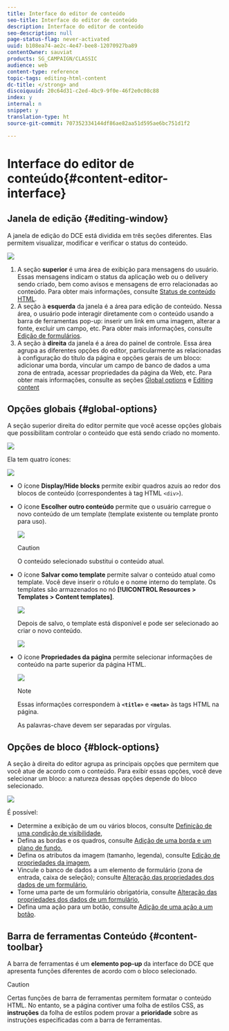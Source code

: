 ```yaml
---
title: Interface do editor de conteúdo
seo-title: Interface do editor de conteúdo
description: Interface do editor de conteúdo
seo-description: null
page-status-flag: never-activated
uuid: b108ea74-ae2c-4e47-bee8-12070927ba89
contentOwner: sauviat
products: SG_CAMPAIGN/CLASSIC
audience: web
content-type: reference
topic-tags: editing-html-content
dc-title: </strong> and
discoiquuid: 20c64d31-c2ed-4bc9-9f0e-46f2e0c08c88
index: y
internal: n
snippet: y
translation-type: ht
source-git-commit: 707352334144df86ae82aa51d595ae6bc751d1f2

---
```



# Interface do editor de conteúdo{#content-editor-interface}

## Janela de edição {#editing-window}

A janela de edição do DCE está dividida em três seções diferentes. Elas permitem visualizar, modificar e verificar o status do conteúdo.

![](assets/dce_decoupe_window_nb.png)

1. A seção **superior** é uma área de exibição para mensagens do usuário. Essas mensagens indicam o status da aplicação web ou o delivery sendo criado, bem como avisos e mensagens de erro relacionadas ao conteúdo. Para obter mais informações, consulte [Status de conteúdo HTML](../../web/using/content-editing-best-practices.md#html-content-statuses).
1. A seção à **esquerda** da janela é a área para edição de conteúdo. Nessa área, o usuário pode interagir diretamente com o conteúdo usando a barra de ferramentas pop-up: inserir um link em uma imagem, alterar a fonte, excluir um campo, etc. Para obter mais informações, consulte [Edição de formulários](../../web/using/editing-content.md#editing-forms).
1. A seção à **direita** da janela é a área do painel de controle. Essa área agrupa as diferentes opções do editor, particularmente as relacionadas à configuração do título da página e opções gerais de um bloco: adicionar uma borda, vincular um campo de banco de dados a uma zona de entrada, acessar propriedades da página da Web, etc. Para obter mais informações, consulte as seções [Global options](#global-options) e [Editing content](../../web/using/editing-content.md)

## Opções globais {#global-options}

A seção superior direita do editor permite que você acesse opções globais que possibilitam controlar o conteúdo que está sendo criado no momento.

![](assets/dce_global_options.png)

Ela tem quatro ícones:

![](assets/dce_icons_sidebar.png)

* O ícone **Display/Hide blocks** permite exibir quadros azuis ao redor dos blocos de conteúdo (correspondentes à tag HTML `<div>`).

* O ícone **Escolher outro conteúdo** permite que o usuário carregue o novo conteúdo de um template (template existente ou template pronto para uso).

   ![](assets/dce_popup_templatechoice.png)

   >[!CAUTION]
   >
   >O conteúdo selecionado substitui o conteúdo atual.

* O ícone **Salvar como template** permite salvar o conteúdo atual como template. Você deve inserir o rótulo e o nome interno do template. Os templates são armazenados no nó **[!UICONTROL Resources > Templates > Content templates]**.

   ![](assets/dce_popup_savetemplate.png)

   Depois de salvo, o template está disponível e pode ser selecionado ao criar o novo conteúdo.

   ![](assets/dce_create_fromtemplate.png)

* O ícone **Propriedades da página** permite selecionar informações de conteúdo na parte superior da página HTML.

   ![](assets/dce_popup_headerhtml.png)

   >[!NOTE]
   >
   >Essas informações correspondem à **`<title>`** e **`<meta>`** às tags HTML na página.
   >
   >As palavras-chave devem ser separadas por vírgulas.

## Opções de bloco {#block-options}

A seção à direita do editor agrupa as principais opções que permitem que você atue de acordo com o conteúdo. Para exibir essas opções, você deve selecionar um bloco: a natureza dessas opções depende do bloco selecionado.

![](assets/dce_right_section.png)

É possível:

* Determine a exibição de um ou vários blocos, consulte [Definição de uma condição de visibilidade](../../web/using/editing-content.md#defining-a-visibility-condition),
* Defina as bordas e os quadros, consulte [Adição de uma borda e um plano de fundo](../../web/using/editing-content.md#adding-a-border-and-background),
* Defina os atributos da imagem (tamanho, legenda), consulte [Edição de propriedades da imagem](../../web/using/editing-content.md#editing-image-properties),
* Vincule o banco de dados a um elemento de formulário (zona de entrada, caixa de seleção); consulte [Alteração das propriedades dos dados de um formulário](../../web/using/editing-content.md#changing-the-data-properties-for-a-form),
* Torne uma parte de um formulário obrigatória, consulte [Alteração das propriedades dos dados de um formulário](../../web/using/editing-content.md#changing-the-data-properties-for-a-form),
* Defina uma ação para um botão, consulte [Adição de uma ação a um botão](../../web/using/editing-content.md#adding-an-action-to-a-button).

## Barra de ferramentas Conteúdo {#content-toolbar}

A barra de ferramentas é um **elemento pop-up** da interface do DCE que apresenta funções diferentes de acordo com o bloco selecionado.

>[!CAUTION]
>
>Certas funções de barra de ferramentas permitem formatar o conteúdo HTML. No entanto, se a página contiver uma folha de estilos CSS, as **instruções** da folha de estilos podem provar a **prioridade** sobre as instruções especificadas com a barra de ferramentas.

